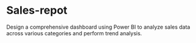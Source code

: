 # Sales-repot
Design a comprehensive dashboard using Power BI to analyze sales data across various categories and perform trend analysis.
